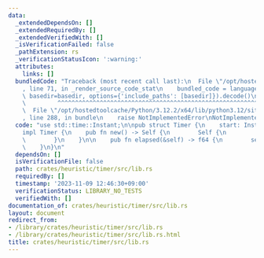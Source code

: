 ```yaml
---
data:
  _extendedDependsOn: []
  _extendedRequiredBy: []
  _extendedVerifiedWith: []
  _isVerificationFailed: false
  _pathExtension: rs
  _verificationStatusIcon: ':warning:'
  attributes:
    links: []
  bundledCode: "Traceback (most recent call last):\n  File \"/opt/hostedtoolcache/Python/3.12.2/x64/lib/python3.12/site-packages/onlinejudge_verify/documentation/build.py\"\
    , line 71, in _render_source_code_stat\n    bundled_code = language.bundle(stat.path,\
    \ basedir=basedir, options={'include_paths': [basedir]}).decode()\n          \
    \         ^^^^^^^^^^^^^^^^^^^^^^^^^^^^^^^^^^^^^^^^^^^^^^^^^^^^^^^^^^^^^^^^^^^^^^^^^^^^^^^^^\n\
    \  File \"/opt/hostedtoolcache/Python/3.12.2/x64/lib/python3.12/site-packages/onlinejudge_verify/languages/rust.py\"\
    , line 288, in bundle\n    raise NotImplementedError\nNotImplementedError\n"
  code: "use std::time::Instant;\n\npub struct Timer {\n    start: Instant,\n}\n\n\
    impl Timer {\n    pub fn new() -> Self {\n        Self {\n            start: Instant::now(),\n\
    \        }\n    }\n\n    pub fn elapsed(&self) -> f64 {\n        self.start.elapsed().as_secs_f64()\n\
    \    }\n}\n"
  dependsOn: []
  isVerificationFile: false
  path: crates/heuristic/timer/src/lib.rs
  requiredBy: []
  timestamp: '2023-11-09 12:46:30+09:00'
  verificationStatus: LIBRARY_NO_TESTS
  verifiedWith: []
documentation_of: crates/heuristic/timer/src/lib.rs
layout: document
redirect_from:
- /library/crates/heuristic/timer/src/lib.rs
- /library/crates/heuristic/timer/src/lib.rs.html
title: crates/heuristic/timer/src/lib.rs
---
```

